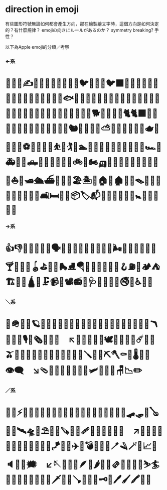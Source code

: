 # direction in emoji
有些圖形符號無論如何都會產生方向，那在繪製繪文字時，這個方向是如何決定的？有什麼規律？
emojiの向きにルールがあるのか？
symmetry breaking? 手性？

以下為Apple emoji的分類／考察

### ←系
# 🤏💪🦾✍️🧠🧒👦🧑🧏🐒🐔🐧🐦🐤🪿🦆🐦‍⬛🦅🦇🐺🐗🐴🦄🐜🦟🦗🐢🐍🦖🦕🦐🐡🐠🐟🐬🐳🐋🦈🦭🐊🐅🐆🦓🦍🦣🐘🦛🦏🐪🐫🦒🦘🦬🐃🐂🐄🫏🐎🐖🐏🐑🦙🐐🦌🐕🐩🦮🐕‍🦺🐈🐈‍⬛🐓🦃🦤🦜🦢🦩🦝🦨🦡🦫🦥🐁🐀🐿️🦔🐉🐦‍🔥⛅️🌊🥯🍞🍝🍜🍰🫖🍺🥡🎱🥊⚽️🏀🥌🎿🤸⛹️🤺🏌️🏇🏊🚣🚵🚴🎷🎲🚗🚕🚙🚌🚎🏎️🚓🚑🚒🚐🛻🚚🚛🚜🦽🦼🛴🚲🛵🏍️🛺🚨🚃🚋🚞🚝🚄🚅🚈🚂🚁⛵️🚤🛥️🛳️⛴️🚢🗿🎠🏖️🏝️🌋🏠🏡🏚️🏬🏣🪤🧱🧯🔫🚬🧺🚽🚰🛁🛀🛋️🛏️🛌🛒📦🏷️📬🚷🚯🚳🚱🛂🛃🚼🚮🎦🔂📣📢

### →系
# 👍👎🤌🫳🫴🦵🦿🗣️👶👧🫄🤦💇🦉🐌🌾🥀🌬️💨🍯🫗🧃🥤🥂🍸🍹🧉🥣🪀⛳️🎣🤿🛼⛸️🪂🤾🤽🎪🚉🛫🛬🪝⛽️🚥🏕️⛺️🏗️🏤🕌🛕📲🗜️📹🎥📽️📻📿🩺🧴🧸🎏📯🚭🚸♿️📶🚩

### ＼系
# 🤙🪖🌂🐚🪐🍐🍊🍋🍋‍🟩🍉🍇🍓🍈🍒🍍🍆🥔🍠🍖🌭🍣🥟🍬🪃🚡🚠📞🎙️💊🗞️📎📏🚫　↖︎👏🙋🕺🐝🐛🕊️🐇🐾💐💫☄️🍌🌽🫒🧅🍳🌯🍢🍡🍭🍫🌰🍾🥄🗽🔌🪛🔧🔨⛏️🪓⚰️🔭🌡️🎈🎐👁️‍🗨️　↘︎🩴👠👞👟🥾🍗🍕🛝🛩️💺🔩🔪🪑📉✏️

### ／系
# 💍🌙⚡️🌈🫛🥬🥒🫚🥐🥖🦴🧈🥓🥩🥙🦪🥜🏈🏉🥏🎽🛹🛷🎸🪕🎻🧩🛰️🛸🛶⛱️🧭💸🪚⛓️‍💥🩹🧬🧼🧽🔖🧷🔗　↗︎🧑‍🍼💅🤳💃🦑🌿🥦🍼🏓🏸🥍🪁🏹🎤✈️🚀💣🧨💉🧪🪥🪒🪄🎉📈💤🔈💬💭🗯️　↙︎🪡🧦🧢🦂🪶🥑🌶️🥕🌮🫔🥢🏒🏑🏏⛷️🏄🎺🪈🎯🦯🩼🎢🌠🔦🗡️🔬🧹🪠🚿🪮🔑🗝️📌🖊️🖌️🖍️📝🔏